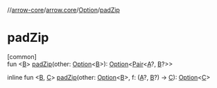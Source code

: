 //[arrow-core](../../../index.md)/[arrow.core](../index.md)/[Option](index.md)/[padZip](pad-zip.md)

# padZip

[common]\
fun &lt;[B](pad-zip.md)&gt; [padZip](pad-zip.md)(other: [Option](index.md)&lt;[B](pad-zip.md)&gt;): [Option](index.md)&lt;[Pair](https://kotlinlang.org/api/latest/jvm/stdlib/kotlin/-pair/index.html)&lt;[A](index.md)?, [B](pad-zip.md)?&gt;&gt;

inline fun &lt;[B](pad-zip.md), [C](pad-zip.md)&gt; [padZip](pad-zip.md)(other: [Option](index.md)&lt;[B](pad-zip.md)&gt;, f: ([A](index.md)?, [B](pad-zip.md)?) -&gt; [C](pad-zip.md)): [Option](index.md)&lt;[C](pad-zip.md)&gt;
